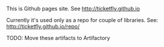 This is Github pages site. See http://ticketfly.github.io

Currently it's used only as a repo for couple of libraries. See: http://ticketfly.github.io/repo/

TODO: Move these artifacts to Artifactory
